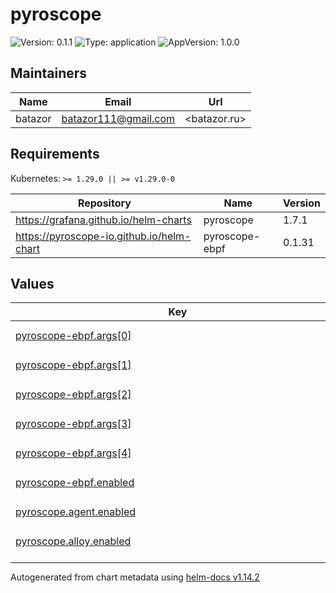 # pyroscope

![Version: 0.1.1](https://img.shields.io/badge/Version-0.1.1-informational?style=flat-square) ![Type: application](https://img.shields.io/badge/Type-application-informational?style=flat-square) ![AppVersion: 1.0.0](https://img.shields.io/badge/AppVersion-1.0.0-informational?style=flat-square)

## Maintainers

| Name | Email | Url |
| ---- | ------ | --- |
| batazor | <batazor111@gmail.com> | <batazor.ru> |

## Requirements

Kubernetes: `>= 1.29.0 || >= v1.29.0-0`

| Repository | Name | Version |
|------------|------|---------|
| https://grafana.github.io/helm-charts | pyroscope | 1.7.1 |
| https://pyroscope-io.github.io/helm-chart | pyroscope-ebpf | 0.1.31 |

## Values

<table height="400px" >
	<thead>
		<th>Key</th>
		<th>Type</th>
		<th>Default</th>
		<th>Description</th>
	</thead>
	<tbody>
		<tr>
			<td id="pyroscope-ebpf--args[0]"><a href="./values.yaml#L47">pyroscope-ebpf.args[0]</a></td>
			<td>
string
</td>
			<td>
				<div style="max-width: 300px;">
<pre lang="json">
"ebpf"
</pre>
</div>
			</td>
			<td></td>
		</tr>
		<tr>
			<td id="pyroscope-ebpf--args[1]"><a href="./values.yaml#L48">pyroscope-ebpf.args[1]</a></td>
			<td>
string
</td>
			<td>
				<div style="max-width: 300px;">
<pre lang="json">
"--application-name"
</pre>
</div>
			</td>
			<td></td>
		</tr>
		<tr>
			<td id="pyroscope-ebpf--args[2]"><a href="./values.yaml#L49">pyroscope-ebpf.args[2]</a></td>
			<td>
string
</td>
			<td>
				<div style="max-width: 300px;">
<pre lang="json">
"k8s.ebpf"
</pre>
</div>
			</td>
			<td></td>
		</tr>
		<tr>
			<td id="pyroscope-ebpf--args[3]"><a href="./values.yaml#L50">pyroscope-ebpf.args[3]</a></td>
			<td>
string
</td>
			<td>
				<div style="max-width: 300px;">
<pre lang="json">
"--server-address"
</pre>
</div>
			</td>
			<td></td>
		</tr>
		<tr>
			<td id="pyroscope-ebpf--args[4]"><a href="./values.yaml#L51">pyroscope-ebpf.args[4]</a></td>
			<td>
string
</td>
			<td>
				<div style="max-width: 300px;">
<pre lang="json">
"http://pyroscope-server:4040"
</pre>
</div>
			</td>
			<td></td>
		</tr>
		<tr>
			<td id="pyroscope-ebpf--enabled"><a href="./values.yaml#L44">pyroscope-ebpf.enabled</a></td>
			<td>
bool
</td>
			<td>
				<div style="max-width: 300px;">
<pre lang="json">
false
</pre>
</div>
			</td>
			<td></td>
		</tr>
		<tr>
			<td id="pyroscope--agent--enabled"><a href="./values.yaml#L32">pyroscope.agent.enabled</a></td>
			<td>
bool
</td>
			<td>
				<div style="max-width: 300px;">
<pre lang="json">
false
</pre>
</div>
			</td>
			<td></td>
		</tr>
		<tr>
			<td id="pyroscope--alloy--enabled"><a href="./values.yaml#L41">pyroscope.alloy.enabled</a></td>
			<td>
bool
</td>
			<td>
				<div style="max-width: 300px;">
<pre lang="json">
false
</pre>
</div>
			</td>
			<td></td>
		</tr>
		<tr>
			<td id="pyroscope--enabled"><a href="./values.yaml#L2">pyroscope.enabled</a></td>
			<td>
bool
</td>
			<td>
				<div style="max-width: 300px;">
<pre lang="json">
true
</pre>
</div>
			</td>
			<td></td>
		</tr>
		<tr>
			<td id="pyroscope--extraArgs--"log--level""><a href="./values.yaml#L5">pyroscope.extraArgs."log.level"</a></td>
			<td>
string
</td>
			<td>
				<div style="max-width: 300px;">
<pre lang="json">
"info"
</pre>
</div>
			</td>
			<td></td>
		</tr>
		<tr>
			<td id="pyroscope--ingress--annotations--"cert-manager--io/cluster-issuer""><a href="./values.yaml#L11">pyroscope.ingress.annotations."cert-manager.io/cluster-issuer"</a></td>
			<td>
string
</td>
			<td>
				<div style="max-width: 300px;">
<pre lang="json">
"cert-manager-production"
</pre>
</div>
			</td>
			<td></td>
		</tr>
		<tr>
			<td id="pyroscope--ingress--annotations--"nginx--ingress--kubernetes--io/enable-opentelemetry""><a href="./values.yaml#L13">pyroscope.ingress.annotations."nginx.ingress.kubernetes.io/enable-opentelemetry"</a></td>
			<td>
string
</td>
			<td>
				<div style="max-width: 300px;">
<pre lang="json">
"true"
</pre>
</div>
			</td>
			<td></td>
		</tr>
		<tr>
			<td id="pyroscope--ingress--annotations--"nginx--ingress--kubernetes--io/enable-owasp-core-rules""><a href="./values.yaml#L12">pyroscope.ingress.annotations."nginx.ingress.kubernetes.io/enable-owasp-core-rules"</a></td>
			<td>
string
</td>
			<td>
				<div style="max-width: 300px;">
<pre lang="json">
"true"
</pre>
</div>
			</td>
			<td></td>
		</tr>
		<tr>
			<td id="pyroscope--ingress--className"><a href="./values.yaml#L9">pyroscope.ingress.className</a></td>
			<td>
string
</td>
			<td>
				<div style="max-width: 300px;">
<pre lang="json">
"nginx"
</pre>
</div>
			</td>
			<td></td>
		</tr>
		<tr>
			<td id="pyroscope--ingress--enabled"><a href="./values.yaml#L8">pyroscope.ingress.enabled</a></td>
			<td>
bool
</td>
			<td>
				<div style="max-width: 300px;">
<pre lang="json">
true
</pre>
</div>
			</td>
			<td></td>
		</tr>
		<tr>
			<td id="pyroscope--ingress--hosts[0]"><a href="./values.yaml#L16">pyroscope.ingress.hosts[0]</a></td>
			<td>
string
</td>
			<td>
				<div style="max-width: 300px;">
<pre lang="json">
"pyroscope.shortlink.best"
</pre>
</div>
			</td>
			<td></td>
		</tr>
		<tr>
			<td id="pyroscope--ingress--tls[0]--hosts[0]"><a href="./values.yaml#L21">pyroscope.ingress.tls[0].hosts[0]</a></td>
			<td>
string
</td>
			<td>
				<div style="max-width: 300px;">
<pre lang="json">
"pyroscope.shortlink.best"
</pre>
</div>
			</td>
			<td></td>
		</tr>
		<tr>
			<td id="pyroscope--ingress--tls[0]--secretName"><a href="./values.yaml#L19">pyroscope.ingress.tls[0].secretName</a></td>
			<td>
string
</td>
			<td>
				<div style="max-width: 300px;">
<pre lang="json">
"shortlink-ingress-tls"
</pre>
</div>
			</td>
			<td></td>
		</tr>
		<tr>
			<td id="pyroscope--resources--limits--cpu"><a href="./values.yaml#L25">pyroscope.resources.limits.cpu</a></td>
			<td>
string
</td>
			<td>
				<div style="max-width: 300px;">
<pre lang="json">
"100m"
</pre>
</div>
			</td>
			<td></td>
		</tr>
		<tr>
			<td id="pyroscope--resources--limits--memory"><a href="./values.yaml#L26">pyroscope.resources.limits.memory</a></td>
			<td>
string
</td>
			<td>
				<div style="max-width: 300px;">
<pre lang="json">
"128Mi"
</pre>
</div>
			</td>
			<td></td>
		</tr>
		<tr>
			<td id="pyroscope--resources--requests--cpu"><a href="./values.yaml#L28">pyroscope.resources.requests.cpu</a></td>
			<td>
string
</td>
			<td>
				<div style="max-width: 300px;">
<pre lang="json">
"20m"
</pre>
</div>
			</td>
			<td></td>
		</tr>
		<tr>
			<td id="pyroscope--resources--requests--memory"><a href="./values.yaml#L29">pyroscope.resources.requests.memory</a></td>
			<td>
string
</td>
			<td>
				<div style="max-width: 300px;">
<pre lang="json">
"64Mi"
</pre>
</div>
			</td>
			<td></td>
		</tr>
		<tr>
			<td id="pyroscope--serviceMonitor--enabled"><a href="./values.yaml#L35">pyroscope.serviceMonitor.enabled</a></td>
			<td>
bool
</td>
			<td>
				<div style="max-width: 300px;">
<pre lang="json">
true
</pre>
</div>
			</td>
			<td></td>
		</tr>
		<tr>
			<td id="pyroscope--serviceMonitor--labels--release"><a href="./values.yaml#L38">pyroscope.serviceMonitor.labels.release</a></td>
			<td>
string
</td>
			<td>
				<div style="max-width: 300px;">
<pre lang="json">
"prometheus-operator"
</pre>
</div>
			</td>
			<td></td>
		</tr>
	</tbody>
</table>

----------------------------------------------
Autogenerated from chart metadata using [helm-docs v1.14.2](https://github.com/norwoodj/helm-docs/releases/v1.14.2)
